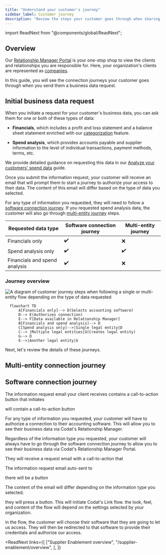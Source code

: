 ```yaml
---
title: "Understand your customer's journey"
sidebar_label: Customer journey
description: "Review the steps your customer goes through when sharing their financial and spend information"
---
```


import ReadNext from "@components/global/ReadNext";

## Overview

Our [Relationship Manager Portal](https://relationships.codat.io/) is your one-stop shop to view the clients and relationships you are responsible for. Here, your organization's clients are represented as [companies](../../terms/company). 

In this guide, you will see the connection journeys your customer goes through when you send them a business data request. 

## Initial business data request

When you initiate a request for your customer's business data, you can ask them for one or both of these types of data:

- **Financials**, which includes a profit and loss statement and a balance sheet statement enriched with our [categorization](/lending/features/financial-statements-overview#categorized-financial-accounts) feature.

- **Spend analysis**, which provides accounts payable and supplier information to the level of individual transactions, payment methods, terms, etc.

We provide detailed guidance on requesting this data in our [Analyze your customers' spend data](/supplier-enablement/guides/analyze-spend) guide.

Once you submit the information request, your customer will receive an email that will prompt them to start a journey to authorize your access to their data. The content of this email will differ based on the type of data you selected.

For any type of information you requested, they will need to follow a [software connection journey](/supplier-enablement/guides/customer-journey#software-connection-journey). If you requested spend analysis data, the customer will also go through [multi-entity journey](/supplier-enablement/guides/customer-journey#multi-entity-connection-journey) steps.

| Requested data type  | Software connection journey | Multi-entity journey |
|----------------------|-----------------------------|----------------------|
| Financials only      | ✔️                           | ❌                    |
| Spend analysis only           | ✔️                           | ✔️                    |
| Financials and spend analysis| ✔️                           | ❌                    |

### Journey overview

![A diagram of customer journey steps when following a single or multi-entity flow depending on the type of data requested](/img/supplier-enablement/se-customer-journey-diagram.png)


```mermaid
  flowchart TD
      A[Financials only]--> D(Selects accounting software)
      D--> E(Authorizes connection)
      E--> F[Data available in Relationship Manager]
      B[Financials and spend analysis]--> D
      C[Spend analysis only]-->|Single legal entity|D
      C--> |Multiple legal entities|G(Creates legal entity)
      G--> D
      E-->|Another legal entity|G
```

Next, let's review the details of these journeys.

## Multi-entity connection journey



## Software connection journey



The information request email your client receives contains a call-to-action button that initiates 

will contain a call-to-action button 

For any type of information you requested, your customer will have to authorize a connection to their accounting software. This will allow you to see their business data via Codat's Relationship Manager. 




Regardless of the information type you requested, your customer will always have to go through the software connection journey to allow you to see their business data via Codat's Relationship Manager Portal. 

They will receive a request email with a call-to-action that 

The information request email auto-sent to 

there will be a button

The content of the email will differ depending on the information type you selected.

they will press a button. This will initiate Codat's Link flow. the look, feel, and content of the flow will depend on the settings selected by your organization. 

in the flow, the customer will choose their software that they are going to let us access. They will then be redirected to that software to provide their credentials and authorize our access. 









<ReadNext
  links={[
    ["Supplier Enablement overview", "/supplier-enablement/overview", ],
  ]}
>
</ReadNext>